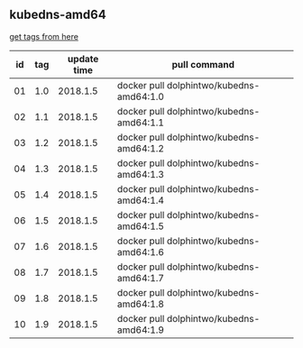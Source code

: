 ## kubedns-amd64
[get tags from here](https://console.cloud.google.com/gcr/images/google-containers/GLOBAL/kubedns-amd64?project=google-containers&gcrImageListsize=200)

|id|tag|update time|pull command|
|--|---|-----------|------------|
|01|1.0|2018.1.5|docker pull dolphintwo/kubedns-amd64:1.0|
|02|1.1|2018.1.5|docker pull dolphintwo/kubedns-amd64:1.1|
|03|1.2|2018.1.5|docker pull dolphintwo/kubedns-amd64:1.2|
|04|1.3|2018.1.5|docker pull dolphintwo/kubedns-amd64:1.3|
|05|1.4|2018.1.5|docker pull dolphintwo/kubedns-amd64:1.4|
|06|1.5|2018.1.5|docker pull dolphintwo/kubedns-amd64:1.5|
|07|1.6|2018.1.5|docker pull dolphintwo/kubedns-amd64:1.6|
|08|1.7|2018.1.5|docker pull dolphintwo/kubedns-amd64:1.7|
|09|1.8|2018.1.5|docker pull dolphintwo/kubedns-amd64:1.8|
|10|1.9|2018.1.5|docker pull dolphintwo/kubedns-amd64:1.9|